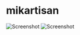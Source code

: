 # mikartisan

![Screenshot](https://raw.githubusercontent.com/mikartisan/mikartisan-visual-studio-theme/blob/master/mikartisan/screenshots/screenshot-1.png)
![Screenshot](https://raw.githubusercontent.com/mikartisan/mikartisan-visual-studio-theme/blob/master/mikartisan/screenshots/screenshot-2.png)

